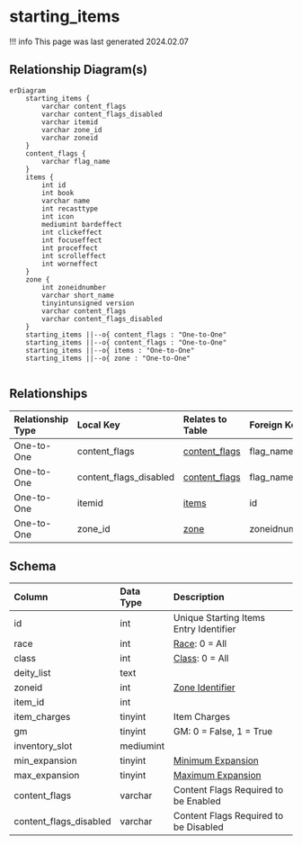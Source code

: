# starting_items

!!! info
	This page was last generated 2024.02.07

## Relationship Diagram(s)

```mermaid
erDiagram
    starting_items {
        varchar content_flags
        varchar content_flags_disabled
        varchar itemid
        varchar zone_id
        varchar zoneid
    }
    content_flags {
        varchar flag_name
    }
    items {
        int id
        int book
        varchar name
        int recasttype
        int icon
        mediumint bardeffect
        int clickeffect
        int focuseffect
        int proceffect
        int scrolleffect
        int worneffect
    }
    zone {
        int zoneidnumber
        varchar short_name
        tinyintunsigned version
        varchar content_flags
        varchar content_flags_disabled
    }
    starting_items ||--o{ content_flags : "One-to-One"
    starting_items ||--o{ content_flags : "One-to-One"
    starting_items ||--o{ items : "One-to-One"
    starting_items ||--o{ zone : "One-to-One"


```


## Relationships

| Relationship Type | Local Key | Relates to Table | Foreign Key |
| :--- | :--- | :--- | :--- |
| One-to-One | content_flags | [content_flags](../../schema/flagging/content_flags.md) | flag_name |
| One-to-One | content_flags_disabled | [content_flags](../../schema/flagging/content_flags.md) | flag_name |
| One-to-One | itemid | [items](../../schema/items/items.md) | id |
| One-to-One | zone_id | [zone](../../schema/zone/zone.md) | zoneidnumber |


## Schema

| Column | Data Type | Description |
| :--- | :--- | :--- |
| id | int | Unique Starting Items Entry Identifier |
| race | int | [Race](../../../../server/npc/race-list): 0 = All |
| class | int | [Class](../../../../server/player/class-list): 0 = All |
| deity_list | text |  |
| zoneid | int | [Zone Identifier](../../../../server/zones/zone-list) |
| item_id | int |  |
| item_charges | tinyint | Item Charges |
| gm | tinyint | GM: 0 = False, 1 = True |
| inventory_slot | mediumint |  |
| min_expansion | tinyint | [Minimum Expansion](../../../../server/operation/expansion-list) |
| max_expansion | tinyint | [Maximum Expansion](../../../../server/operation/expansion-list) |
| content_flags | varchar | Content Flags Required to be Enabled |
| content_flags_disabled | varchar | Content Flags Required to be Disabled |

